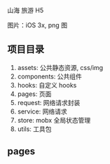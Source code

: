 山海 旅游 H5

图片：iOS 3x, png 图

## 项目目录

1. assets: 公共静态资源, css/img
2. components: 公共组件
3. hooks: 自定义 hooks
4. pages: 页面
5. request: 网络请求封装
6. service: 网络请求
7. store: mobx 全局状态管理
8. utils: 工具包

## pages

